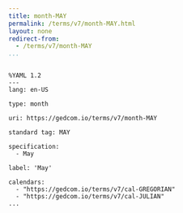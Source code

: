 ```yaml
---
title: month-MAY
permalink: /terms/v7/month-MAY.html
layout: none
redirect-from:
  - /terms/v7/month-MAY
...
```


```

%YAML 1.2
---
lang: en-US

type: month

uri: https://gedcom.io/terms/v7/month-MAY

standard tag: MAY

specification:
  - May

label: 'May'

calendars:
  - "https://gedcom.io/terms/v7/cal-GREGORIAN"
  - "https://gedcom.io/terms/v7/cal-JULIAN"
...

```
